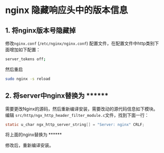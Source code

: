 # nginx 隐藏响应头中的版本信息

## 1. 将nginx版本号隐藏掉

修改`nginx.conf` (`/etc/nginx/nginx.conf`) 配置文件，在配置文件中http类别下面增加如下配置：

```bash
server_tokens off;
```

然后重启

```bash
sudo nginx -s reload
```

## 2. 将server中nginx替换为 \*\*\*\*\*\*

需要更改Nginx的源码，然后重新编译安装，需要改动的源代码信息如下模块。
编辑 `src/http/ngx_http_header_filter_module.c`文件，找到下面一行：

```c
static u_char ngx_http_server_string[] = "Server: nginx" CRLF;
```

将上面的nginx替换为 \*\*\*\*\*\*

修改后，重新编译安装。
